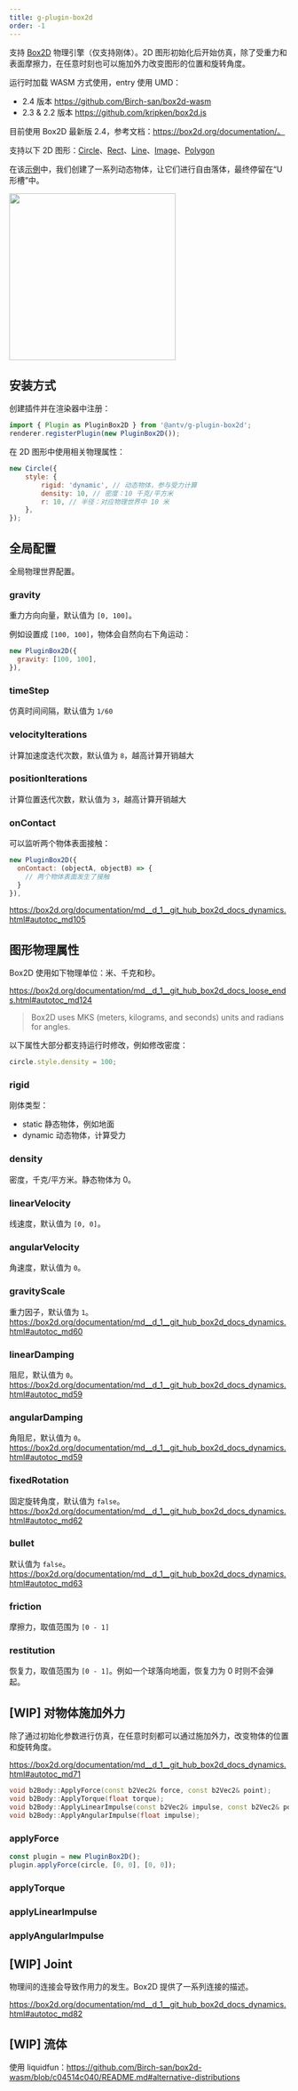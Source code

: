 ```yaml
---
title: g-plugin-box2d
order: -1
---
```


支持 [Box2D](https://box2d.org/documentation/) 物理引擎（仅支持刚体）。2D 图形初始化后开始仿真，除了受重力和表面摩擦力，在任意时刻也可以施加外力改变图形的位置和旋转角度。

运行时加载 WASM 方式使用，entry 使用 UMD：

- 2.4 版本 <https://github.com/Birch-san/box2d-wasm>
- 2.3 & 2.2 版本 <https://github.com/kripken/box2d.js>

目前使用 Box2D 最新版 2.4，参考文档：<https://box2d.org/documentation/。>

支持以下 2D 图形：[Circle](/zh/api/basic/circle)、[Rect](/zh/api/basic/rect)、[Line](/zh/api/basic/line)、[Image](/zh/api/basic/image)、[Polygon](/zh/api/basic/polygon)

在该[示例](/zh/examples/plugins#box2d)中，我们创建了一系列动态物体，让它们进行自由落体，最终停留在“U 形槽”中。

<img src="https://gw.alipayobjects.com/mdn/rms_6ae20b/afts/img/A*Qw5OQLGQy_4AAAAAAAAAAAAAARQnAQ" width="300px">

## 安装方式

创建插件并在渲染器中注册：

```js
import { Plugin as PluginBox2D } from '@antv/g-plugin-box2d';
renderer.registerPlugin(new PluginBox2D());
```

在 2D 图形中使用相关物理属性：

```js
new Circle({
    style: {
        rigid: 'dynamic', // 动态物体，参与受力计算
        density: 10, // 密度：10 千克/平方米
        r: 10, // 半径：对应物理世界中 10 米
    },
});
```

## 全局配置

全局物理世界配置。

### gravity

重力方向向量，默认值为 `[0, 100]`。

例如设置成 `[100, 100]`，物体会自然向右下角运动：

```js
new PluginBox2D({
  gravity: [100, 100],
}),
```

### timeStep

仿真时间间隔，默认值为 `1/60`

### velocityIterations

计算加速度迭代次数，默认值为 `8`，越高计算开销越大

### positionIterations

计算位置迭代次数，默认值为 `3`，越高计算开销越大

### onContact

可以监听两个物体表面接触：

```js
new PluginBox2D({
  onContact: (objectA, objectB) => {
    // 两个物体表面发生了接触
  }
}),
```

<https://box2d.org/documentation/md__d_1__git_hub_box2d_docs_dynamics.html#autotoc_md105>

## 图形物理属性

Box2D 使用如下物理单位：米、千克和秒。

<https://box2d.org/documentation/md__d_1__git_hub_box2d_docs_loose_ends.html#autotoc_md124>

> Box2D uses MKS (meters, kilograms, and seconds) units and radians for angles.

以下属性大部分都支持运行时修改，例如修改密度：

```js
circle.style.density = 100;
```

### rigid

刚体类型：

- static 静态物体，例如地面
- dynamic 动态物体，计算受力

<!-- - kinematic -->

### density

密度，千克/平方米。静态物体为 0。

### linearVelocity

线速度，默认值为 `[0, 0]`。

### angularVelocity

角速度，默认值为 `0`。

### gravityScale

重力因子，默认值为 `1`。 <https://box2d.org/documentation/md__d_1__git_hub_box2d_docs_dynamics.html#autotoc_md60>

### linearDamping

阻尼，默认值为 `0`。<https://box2d.org/documentation/md__d_1__git_hub_box2d_docs_dynamics.html#autotoc_md59>

### angularDamping

角阻尼，默认值为 `0`。<https://box2d.org/documentation/md__d_1__git_hub_box2d_docs_dynamics.html#autotoc_md59>

### fixedRotation

固定旋转角度，默认值为 `false`。<https://box2d.org/documentation/md__d_1__git_hub_box2d_docs_dynamics.html#autotoc_md62>

### bullet

默认值为 `false`。<https://box2d.org/documentation/md__d_1__git_hub_box2d_docs_dynamics.html#autotoc_md63>

### friction

摩擦力，取值范围为 `[0 - 1]`

### restitution

恢复力，取值范围为 `[0 - 1]`。例如一个球落向地面，恢复力为 0 时则不会弹起。

## [WIP] 对物体施加外力

除了通过初始化参数进行仿真，在任意时刻都可以通过施加外力，改变物体的位置和旋转角度。

<https://box2d.org/documentation/md__d_1__git_hub_box2d_docs_dynamics.html#autotoc_md71>

```c++
void b2Body::ApplyForce(const b2Vec2& force, const b2Vec2& point);
void b2Body::ApplyTorque(float torque);
void b2Body::ApplyLinearImpulse(const b2Vec2& impulse, const b2Vec2& point);
void b2Body::ApplyAngularImpulse(float impulse);
```

### applyForce

```js
const plugin = new PluginBox2D();
plugin.applyForce(circle, [0, 0], [0, 0]);
```

### applyTorque

### applyLinearImpulse

### applyAngularImpulse

## [WIP] Joint

物理间的连接会导致作用力的发生。Box2D 提供了一系列连接的描述。

<https://box2d.org/documentation/md__d_1__git_hub_box2d_docs_dynamics.html#autotoc_md82>

## [WIP] 流体

使用 liquidfun：<https://github.com/Birch-san/box2d-wasm/blob/c04514c040/README.md#alternative-distributions>
